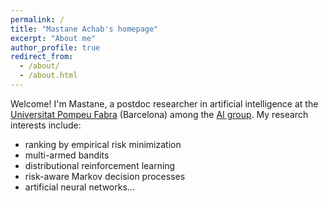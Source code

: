 ```yaml
---
permalink: /
title: "Mastane Achab's homepage"
excerpt: "About me"
author_profile: true
redirect_from:
  - /about/
  - /about.html
---
```


Welcome! I'm Mastane, a postdoc researcher in artificial intelligence at the <a href='https://www.upf.edu/'>Universitat Pompeu Fabra</a> (Barcelona)
among the <a href='https://www.upf.edu/web/ai-ml/'>AI group</a>. My research interests include:
* ranking by empirical risk minimization
* multi-armed bandits
* distributional reinforcement learning
* risk-aware Markov decision processes
* artificial neural networks...
